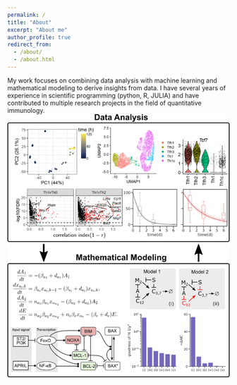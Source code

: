```yaml
---
permalink: /
title: "About"
excerpt: "About me"
author_profile: true
redirect_from: 
  - /about/
  - /about.html
---
```

My work focuses on combining data analysis with machine learning and mathematical modeling to derive insights from data. I have several years of experience in scientific programming (python, R, JULIA) and have contributed to multiple research projects in the field of quantitative immunology.
![firstview](/images/website_firstpic.png)